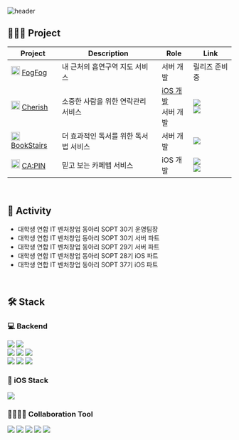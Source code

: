 ![header](https://user-images.githubusercontent.com/61549796/236685291-84b6df60-d7ba-4c23-ba86-1305cba711d4.png)

## 🏃🏻‍♀️ Project
| Project | Description | Role | Link |
|------|----|---|----|
| <img src="https://user-images.githubusercontent.com/20807197/218327683-6004256d-c05b-46fe-a517-a2245d1e5bb2.png" width="20px" height="20px"/> [FogFog](https://github.com/TeamFogFog/FogFog-Server)| 내 근처의 흡연구역 지도 서비스 | 서버 개발 | 릴리즈 준비 중 |
| <img src="https://user-images.githubusercontent.com/20807197/219945624-4fded25a-7f6b-46af-98b6-196a5da1fb43.png" width="20px" height="20px" /> [Cherish](https://github.com/NewCherish) | 소중한 사람을 위한 연락관리 서비스 | [iOS 개발](https://github.com/TeamCherish/Cherish-iOS)</br>서버 개발 | <img src="https://img.shields.io/badge/-appstore-0D96F6?style=for-the-badge&logo=appstore&logoColor=white&link=https://apps.apple.com/kr/app/cherish-%EC%97%B0%EB%9D%BD%EC%9D%84-%EC%9D%B4%EC%96%B4%EA%B0%80%EB%8A%94-%EA%B0%80%EC%9E%A5-%EC%89%AC%EC%9A%B4-%EB%B0%A9%EB%B2%95/id1557601516"></br><img src="https://img.shields.io/badge/-googleplay-414141?style=for-the-badge&logo=googleplay&logoColor=white&link=https://play.google.com/store/apps/details?id=com.sopt.cherish&hl=ko"> |
| <img src="https://user-images.githubusercontent.com/61549796/236687797-e0ca27e5-440f-487e-bb55-e0fd56c46568.png" width="20px" height="20px" /> [BookStairs](https://github.com/TeamBookTez/booktez-server) | 더 효과적인 독서를 위한 독서법 서비스 | 서버 개발 | <img src="https://img.shields.io/badge/-bookstairs-FD5F1E?style=for-the-badge&logo=googlechrome&logoColor=white&link=https://book-stairs.com/"> |
| <img src="https://user-images.githubusercontent.com/61549796/236687980-b9b07c62-ad5f-4d90-9607-7ba4fcf321bd.png" width="20px" height="20px" /> [CA:PIN](https://github.com/teamCA-PIN/CA-PIN_iOS) | 믿고 보는 카페맵 서비스 | iOS 개발 | <img src="https://img.shields.io/badge/-appstore-0D96F6?style=for-the-badge&logo=appstore&logoColor=white&link=https://apps.apple.com/kr/app/%EC%B9%B4%ED%95%80-capin/id1600216179"></br><img src="https://img.shields.io/badge/-googleplay-414141?style=for-the-badge&logo=googleplay&logoColor=white&link=https://play.google.com/store/apps/details?id=com.caffeine.capin&hl=ko"> |
</br>

## 🐠 Activity
- 대학생 연합 IT 벤처창업 동아리 SOPT 30기 운영팀장
- 대학생 연합 IT 벤처창업 동아리 SOPT 30기 서버 파트
- 대학생 연합 IT 벤처창업 동아리 SOPT 29기 서버 파트
- 대학생 연합 IT 벤처창업 동아리 SOPT 28기 iOS 파트
- 대학생 연합 IT 벤처창업 동아리 SOPT 37기 iOS 파트
</br>

## 🛠 Stack
### 💻 Backend
<span>
  <img src="https://img.shields.io/badge/-TypeScript-%233178C6?style=for-the-badge&logo=TypeScript&logoColor=white">
  <img src="https://img.shields.io/badge/-JavaScript-%23F7DF1E?style=for-the-badge&logo=JavaScript&logoColor=white">
<!--   <img src="https://img.shields.io/badge/-Python-%233776AB?style=for-the-badge&logo=Python&logoColor=black"> -->
</span>
</br>
<span>
  <img src="https://img.shields.io/badge/Node.js-339933?style=for-the-badge&logo=Node.js&logoColor=white"/>
  <img src="https://img.shields.io/badge/Nest.js-E0234E?style=for-the-badge&logo=NestJS&logoColor=white"/>
  <img src="https://img.shields.io/badge/Express-000000?style=for-the-badge&logo=Express&logoColor=white"/>
</span>
</br>
<span>
  <img src="https://img.shields.io/badge/PostgreSQL-4169E1?style=for-the-badge&logo=PostgreSQL&logoColor=white"/>
  <img src="https://img.shields.io/badge/mongodb-339933?style=for-the-badge&logo=mongodb&logoColor=white"/>
  <img src="https://img.shields.io/badge/mysql-4479A1?style=for-the-badge&logo=mysql&logoColor=white"/>
</span>


### 📱 iOS Stack
<span>
  <img src="https://img.shields.io/badge/Swift-F05138?style=for-the-badge&logo=Swift&logoColor=white"/>
</span>


### 👨‍👩‍👧‍👧 Collaboration Tool
<span>
  <img src="https://img.shields.io/badge/-GitHub-%23000000?style=for-the-badge&logo=GitHub&logoColor=white">
  <img src="https://img.shields.io/badge/-Notion-%23000000?style=for-the-badge&logo=Notion&logoColor=white">
  <img src="https://img.shields.io/badge/-Figma-%23F24E1E?style=for-the-badge&logo=Slack&logoColor=white">
  <img src="https://img.shields.io/badge/-Slack-%234A154B?style=for-the-badge&logo=Slack&logoColor=white">
  <img src="https://img.shields.io/badge/-Adobe-%23FF0000?style=for-the-badge&logo=Adobe&logoColor=white">
</span>



<!--
**seohyun-106/seohyun-106** is a ✨ _special_ ✨ repository because its `README.md` (this file) appears on your GitHub profile.

Here are some ideas to get you started:

- 🔭 I’m currently working on ...
- 🌱 I’m currently learning ...
- 👯 I’m looking to collaborate on ...
- 🤔 I’m looking for help with ...
- 💬 Ask me about ...
- 📫 How to reach me: ...
- 😄 Pronouns: ...
- ⚡ Fun fact: ...
-->

